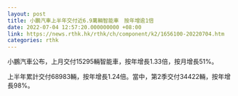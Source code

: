 ```yaml
---
layout: post
title: 小鵬汽車上半年交付近6.9萬輛智能車　按年增逾1倍
date: 2022-07-04 12:57:20.000000000 +08:00
link: https://news.rthk.hk/rthk/ch/component/k2/1656100-20220704.htm
categories: rthk
---
```


小鵬汽車公布，上月交付15295輛智能車，按年增長1.33倍，按月增長51%。

上半年累計交付68983輛，按年增長1.24倍。當中，第2季交付34422輛，按年增長98%。
